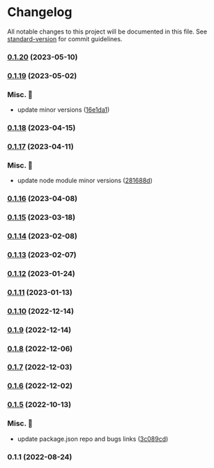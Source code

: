 # Changelog

All notable changes to this project will be documented in this file. See [standard-version](https://github.com/conventional-changelog/standard-version) for commit guidelines.

### [0.1.20](https://github.com/carbon-design-system/carbon-platform/compare/eslint-plugin-carbon-platform@0.1.19...eslint-plugin-carbon-platform@0.1.20) (2023-05-10)

### [0.1.19](https://github.com/carbon-design-system/carbon-platform/compare/eslint-plugin-carbon-platform@0.1.18...eslint-plugin-carbon-platform@0.1.19) (2023-05-02)


### Misc. 🔮

* update minor versions ([16e1da1](https://github.com/carbon-design-system/carbon-platform/commit/16e1da1e8141a0c65e8957f6c2853bd073d526ed))

### [0.1.18](https://github.com/carbon-design-system/carbon-platform/compare/eslint-plugin-carbon-platform@0.1.17...eslint-plugin-carbon-platform@0.1.18) (2023-04-15)

### [0.1.17](https://github.com/carbon-design-system/carbon-platform/compare/eslint-plugin-carbon-platform@0.1.16...eslint-plugin-carbon-platform@0.1.17) (2023-04-11)


### Misc. 🔮

* update node module minor versions ([281688d](https://github.com/carbon-design-system/carbon-platform/commit/281688deeefd949e78df6d9f903a6b8092ebd947))

### [0.1.16](https://github.com/carbon-design-system/carbon-platform/compare/eslint-plugin-carbon-platform@0.1.15...eslint-plugin-carbon-platform@0.1.16) (2023-04-08)

### [0.1.15](https://github.com/carbon-design-system/carbon-platform/compare/eslint-plugin-carbon-platform@0.1.14...eslint-plugin-carbon-platform@0.1.15) (2023-03-18)

### [0.1.14](https://github.com/carbon-design-system/carbon-platform/compare/eslint-plugin-carbon-platform@0.1.13...eslint-plugin-carbon-platform@0.1.14) (2023-02-08)

### [0.1.13](https://github.com/carbon-design-system/carbon-platform/compare/eslint-plugin-carbon-platform@0.1.12...eslint-plugin-carbon-platform@0.1.13) (2023-02-07)

### [0.1.12](https://github.com/carbon-design-system/carbon-platform/compare/eslint-plugin-carbon-platform@0.1.11...eslint-plugin-carbon-platform@0.1.12) (2023-01-24)

### [0.1.11](https://github.com/carbon-design-system/carbon-platform/compare/eslint-plugin-carbon-platform@0.1.10...eslint-plugin-carbon-platform@0.1.11) (2023-01-13)

### [0.1.10](https://github.com/carbon-design-system/carbon-platform/compare/eslint-plugin-carbon-platform@0.1.9...eslint-plugin-carbon-platform@0.1.10) (2022-12-14)

### [0.1.9](https://github.com/carbon-design-system/carbon-platform/compare/eslint-plugin-carbon-platform@0.1.8...eslint-plugin-carbon-platform@0.1.9) (2022-12-14)

### [0.1.8](https://github.com/carbon-design-system/carbon-platform/compare/eslint-plugin-carbon-platform@0.1.7...eslint-plugin-carbon-platform@0.1.8) (2022-12-06)

### [0.1.7](https://github.com/carbon-design-system/carbon-platform/compare/eslint-plugin-carbon-platform@0.1.6...eslint-plugin-carbon-platform@0.1.7) (2022-12-03)

### [0.1.6](https://github.com/carbon-design-system/carbon-platform/compare/eslint-plugin-carbon-platform@0.1.5...eslint-plugin-carbon-platform@0.1.6) (2022-12-02)

### [0.1.5](https://github.com/carbon-design-system/carbon-platform/compare/eslint-plugin-carbon-platform@0.1.1...eslint-plugin-carbon-platform@0.1.5) (2022-10-13)


### Misc. 🔮

* update package.json repo and bugs links ([3c089cd](https://github.com/carbon-design-system/carbon-platform/commit/3c089cdde1ddde2a3b9f750680755c4253bfcae2))

### 0.1.1 (2022-08-24)
